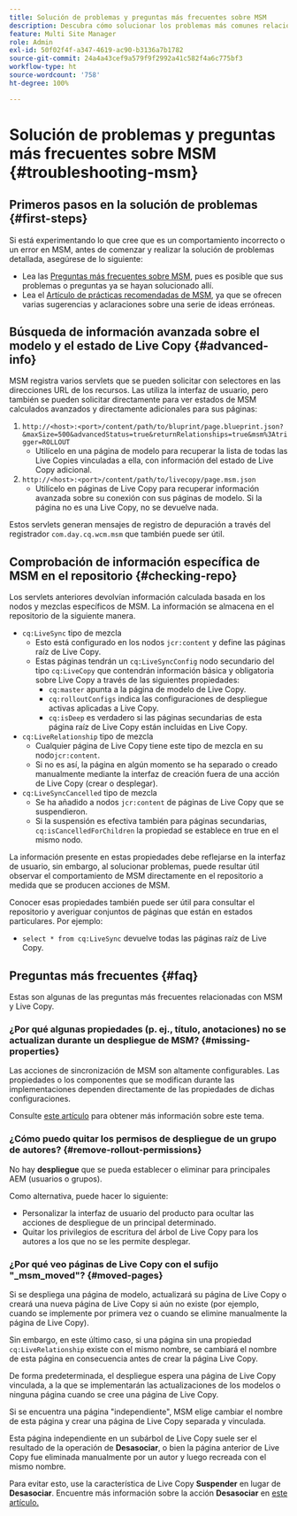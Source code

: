 ```yaml
---
title: Solución de problemas y preguntas más frecuentes sobre MSM
description: Descubra cómo solucionar los problemas más comunes relacionados con MSM y obtenga respuestas a las preguntas más comunes relacionadas con MSM.
feature: Multi Site Manager
role: Admin
exl-id: 50f02f4f-a347-4619-ac90-b3136a7b1782
source-git-commit: 24a4a43cef9a579f9f2992a41c582f4a6c775bf3
workflow-type: ht
source-wordcount: '758'
ht-degree: 100%

---
```


# Solución de problemas y preguntas más frecuentes sobre MSM {#troubleshooting-msm}

##  Primeros pasos en la solución de problemas {#first-steps}

Si está experimentando lo que cree que es un comportamiento incorrecto o un error en MSM, antes de comenzar y realizar la solución de problemas detallada, asegúrese de lo siguiente:

* Lea las [Preguntas más frecuentes sobre MSM](#faq), pues es posible que sus problemas o preguntas ya se hayan solucionado allí.
* Lea el [Artículo de prácticas recomendadas de MSM](best-practices.md), ya que se ofrecen varias sugerencias y aclaraciones sobre una serie de ideas erróneas.

## Búsqueda de información avanzada sobre el modelo y el estado de Live Copy {#advanced-info}

MSM registra varios servlets que se pueden solicitar con selectores en las direcciones URL de los recursos. Las utiliza la interfaz de usuario, pero también se pueden solicitar directamente para ver estados de MSM calculados avanzados y directamente adicionales para sus páginas:

1. `http://<host>:<port>/content/path/to/bluprint/page.blueprint.json?&maxSize=500&advancedStatus=true&returnRelationships=true&msm%3Atrigger=ROLLOUT`
   * Utilícelo en una página de modelo para recuperar la lista de todas las Live Copies vinculadas a ella, con información del estado de Live Copy adicional.
1. `http://<host>:<port>/content/path/to/livecopy/page.msm.json`
   * Utilícelo en páginas de Live Copy para recuperar información avanzada sobre su conexión con sus páginas de modelo. Si la página no es una Live Copy, no se devuelve nada.

Estos servlets generan mensajes de registro de depuración a través del registrador `com.day.cq.wcm.msm` que también puede ser útil.

## Comprobación de información específica de MSM en el repositorio {#checking-repo}

Los servlets anteriores devolvían información calculada basada en los nodos y mezclas específicos de MSM. La información se almacena en el repositorio de la siguiente manera.

* `cq:LiveSync` tipo de mezcla
   * Esto está configurado en los nodos `jcr:content` y define las páginas raíz de Live Copy.
   * Estas páginas tendrán un `cq:LiveSyncConfig` nodo secundario del tipo `cq:LiveCopy` que contendrán información básica y obligatoria sobre Live Copy a través de las siguientes propiedades:
      * `cq:master` apunta a la página de modelo de Live Copy.
      * `cq:rolloutConfigs` indica las configuraciones de despliegue activas aplicadas a Live Copy.
      * `cq:isDeep` es verdadero si las páginas secundarias de esta página raíz de Live Copy están incluidas en Live Copy.
* `cq:LiveRelationship` tipo de mezcla
   * Cualquier página de Live Copy tiene este tipo de mezcla en su nodo`jcr:content`.
   * Si no es así, la página en algún momento se ha separado o creado manualmente mediante la interfaz de creación fuera de una acción de Live Copy (crear o desplegar).
* `cq:LiveSyncCancelled` tipo de mezcla
   * Se ha añadido a nodos `jcr:content` de páginas de Live Copy que se suspendieron.
   * Si la suspensión es efectiva también para páginas secundarias, `cq:isCancelledForChildren` la propiedad se establece en true en el mismo nodo.

La información presente en estas propiedades debe reflejarse en la interfaz de usuario, sin embargo, al solucionar problemas, puede resultar útil observar el comportamiento de MSM directamente en el repositorio a medida que se producen acciones de MSM.

Conocer esas propiedades también puede ser útil para consultar el repositorio y averiguar conjuntos de páginas que están en estados particulares. Por ejemplo:

* `select * from cq:LiveSync` devuelve todas las páginas raíz de Live Copy.

## Preguntas más frecuentes {#faq}

Estas son algunas de las preguntas más frecuentes relacionadas con MSM y Live Copy.

### ¿Por qué algunas propiedades (p. ej., título, anotaciones) no se actualizan durante un despliegue de MSM? {#missing-properties}

Las acciones de sincronización de MSM son altamente configurables. Las propiedades o los componentes que se modifican durante las implementaciones dependen directamente de las propiedades de dichas configuraciones.

Consulte [este artículo](best-practices.md) para obtener más información sobre este tema.

### ¿Cómo puedo quitar los permisos de despliegue de un grupo de autores? {#remove-rollout-permissions}

No hay **despliegue** que se pueda establecer o eliminar para principales AEM (usuarios o grupos).

Como alternativa, puede hacer lo siguiente:

* Personalizar la interfaz de usuario del producto para ocultar las acciones de despliegue de un principal determinado.
* Quitar los privilegios de escritura del árbol de Live Copy para los autores a los que no se les permite desplegar.

### ¿Por qué veo páginas de Live Copy con el sufijo &quot;_msm_moved&quot;? {#moved-pages}

Si se despliega una página de modelo, actualizará su página de Live Copy o creará una nueva página de Live Copy si aún no existe (por ejemplo, cuando se implemente por primera vez o cuando se elimine manualmente la página de Live Copy).

Sin embargo, en este último caso, si una página sin una propiedad `cq:LiveRelationship` existe con el mismo nombre, se cambiará el nombre de esta página en consecuencia antes de crear la página Live Copy.

De forma predeterminada, el despliegue espera una página de Live Copy vinculada, a la que se implementarán las actualizaciones de los modelos o ninguna página cuando se cree una página de Live Copy.

Si se encuentra una página &quot;independiente&quot;, MSM elige cambiar el nombre de esta página y crear una página de Live Copy separada y vinculada.

Esta página independiente en un subárbol de Live Copy suele ser el resultado de la operación de **Desasociar**, o bien la página anterior de Live Copy fue eliminada manualmente por un autor y luego recreada con el mismo nombre.

Para evitar esto, use la característica de Live Copy **Suspender** en lugar de **Desasociar**. Encuentre más información sobre la acción **Desasociar** en [este artículo.](creating-live-copies.md)
